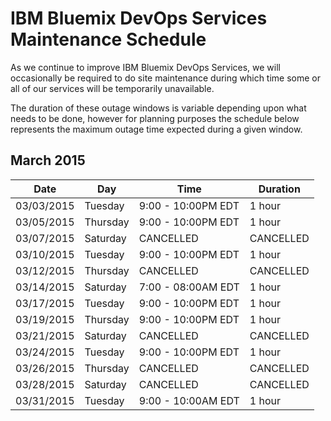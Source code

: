 # IBM Bluemix DevOps Services Maintenance Schedule

As we continue to improve IBM Bluemix DevOps Services, we will occasionally be required to do site maintenance during which time some or all of our services will be temporarily unavailable.

The duration of these outage windows is variable depending upon what needs to be done,  however for planning purposes the schedule below represents the maximum outage time expected during a given window.


## March 2015

| Date       | Day      | Time                | Duration |
|------------|----------|---------------------|----------|
| 03/03/2015 | Tuesday  | 9:00 - 10:00PM EDT  | 1 hour   |
| 03/05/2015 | Thursday | 9:00 - 10:00PM EDT  | 1 hour   |
| 03/07/2015 | Saturday | CANCELLED           |CANCELLED | 
| 03/10/2015 | Tuesday  | 9:00 - 10:00PM EDT  | 1 hour   |
| 03/12/2015 | Thursday | CANCELLED           |CANCELLED |
| 03/14/2015 | Saturday | 7:00 - 08:00AM EDT  | 1 hour   |
| 03/17/2015 | Tuesday  | 9:00 - 10:00PM EDT  | 1 hour   |
| 03/19/2015 | Thursday | 9:00 - 10:00PM EDT  | 1 hour   |
| 03/21/2015 | Saturday | CANCELLED           |CANCELLED |
| 03/24/2015 | Tuesday  | 9:00 - 10:00PM EDT  | 1 hour   |
| 03/26/2015 | Thursday | CANCELLED           |CANCELLED |
| 03/28/2015 | Saturday | CANCELLED           |CANCELLED |
| 03/31/2015 | Tuesday  | 9:00 - 10:00AM EDT  | 1 hour   |

